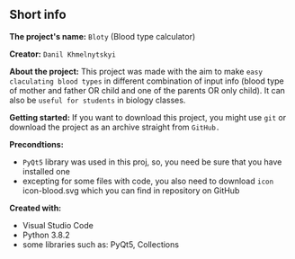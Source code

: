 Short info
---------

<b>The project's name:</b> `Bloty` (Blood type calculator)

<b>Creator:</b> `Danil Khmelnytskyi`

<b>About the project:</b>
This project was made with the aim to make `easy claculating blood types` in different combination of input info (blood type of mother and father OR child and one of the parents OR only child). It can also be `useful for students` in biology classes.

<b>Getting started:</b>
If you want to download this project, you might use `git` or download the project as an archive straight from `GitHub.`

<b>Precondtions:</b>
* `PyQt5` library was used in this proj, so, you need be sure that you have installed one
* excepting for some files with code, you also need to download `icon` icon-blood.svg which you can find in repository on GitHub

<b>Created with:</b>
- Visual Studio Code
- Python 3.8.2
- some libraries such as: PyQt5, Collections